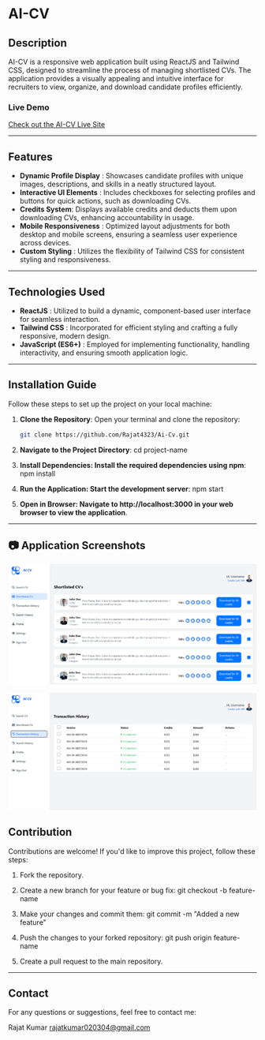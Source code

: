 # AI-CV

## Description
AI-CV is a responsive web application built using ReactJS and Tailwind CSS, designed to streamline the process of managing shortlisted CVs. The application provides a visually appealing and intuitive interface for recruiters to view, organize, and download candidate profiles efficiently.


### Live Demo
[Check out the AI-CV Live Site](https://ai-cv-rajat4323s-projects.vercel.app/)

---

## Features

- **Dynamic Profile Display** : Showcases candidate profiles with unique images, descriptions, and skills in a neatly structured layout.
- **Interactive UI Elements** : Includes checkboxes for selecting profiles and buttons for quick actions, such as downloading CVs.
- **Credits System**: Displays available credits and deducts them upon downloading CVs, enhancing accountability in usage.
- **Mobile Responsiveness** : Optimized layout adjustments for both desktop and mobile screens, ensuring a seamless user experience across devices.
- **Custom Styling** : Utilizes the flexibility of Tailwind CSS for consistent styling and responsiveness.

---

## Technologies Used

- **ReactJS** : Utilized to build a dynamic, component-based user interface for seamless interaction.
- **Tailwind CSS** : Incorporated for efficient styling and crafting a fully responsive, modern design.
- **JavaScript (ES6+)** : Employed for implementing functionality, handling interactivity, and ensuring smooth application logic.

---

## Installation Guide

Follow these steps to set up the project on your local machine:

1. **Clone the Repository**:
   Open your terminal and clone the repository:

   ```bash
   git clone https://github.com/Rajat4323/Ai-Cv.git

   ```

2. **Navigate to the Project Directory**:
   cd project-name

3. **Install Dependencies: Install the required dependencies using npm**:
   npm install

4. **Run the Application: Start the development server**:
   npm start

5. **Open in Browser: Navigate to http://localhost:3000 in your web browser to view the application**.

---

## 📷 Application Screenshots

![Shortlisted CV's](public/ss1.png)

![Transaction History](public/ss2.png)

## Contribution

Contributions are welcome! If you'd like to improve this project, follow these steps:

1. Fork the repository.

2. Create a new branch for your feature or bug fix:
   git checkout -b feature-name

3. Make your changes and commit them:
   git commit -m "Added a new feature"

4. Push the changes to your forked repository:
   git push origin feature-name

5. Create a pull request to the main repository.

---

## Contact

For any questions or suggestions, feel free to contact me:

Rajat Kumar
rajatkumar020304@gmail.com